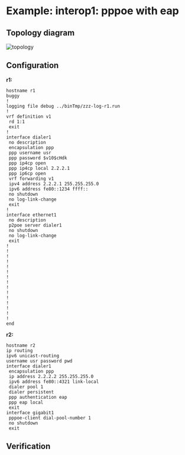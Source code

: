 # Example: interop1: pppoe with eap

## **Topology diagram**

![topology](/img/intop1-pppoe05.tst.png)

## **Configuration**

**r1:**
```
hostname r1
buggy
!
logging file debug ../binTmp/zzz-log-r1.run
!
vrf definition v1
 rd 1:1
 exit
!
interface dialer1
 no description
 encapsulation ppp
 ppp username usr
 ppp password $v10$cHdk
 ppp ip4cp open
 ppp ip4cp local 2.2.2.1
 ppp ip6cp open
 vrf forwarding v1
 ipv4 address 2.2.2.1 255.255.255.0
 ipv6 address fe80::1234 ffff::
 no shutdown
 no log-link-change
 exit
!
interface ethernet1
 no description
 p2poe server dialer1
 no shutdown
 no log-link-change
 exit
!
!
!
!
!
!
!
!
!
!
!
!
!
!
!
end
```

**r2:**
```
hostname r2
ip routing
ipv6 unicast-routing
username usr password pwd
interface dialer1
 encapsulation ppp
 ip address 2.2.2.2 255.255.255.0
 ipv6 address fe80::4321 link-local
 dialer pool 1
 dialer persistent
 ppp authentication eap
 ppp eap local
 exit
interface gigabit1
 pppoe-client dial-pool-number 1
 no shutdown
 exit
```

## **Verification**
